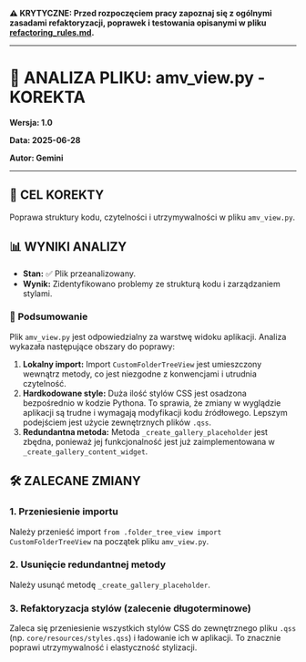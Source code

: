 **⚠️ KRYTYCZNE: Przed rozpoczęciem pracy zapoznaj się z ogólnymi zasadami refaktoryzacji, poprawek i testowania opisanymi w pliku [refactoring_rules.md](refactoring_rules.md).**

---

# 🐞 ANALIZA PLIKU: amv_view.py - KOREKTA

**Wersja: 1.0**

**Data: 2025-06-28**

**Autor: Gemini**

---

## 🎯 CEL KOREKTY

Poprawa struktury kodu, czytelności i utrzymywalności w pliku `amv_view.py`.

## 📊 WYNIKI ANALIZY

- **Stan:** ✅ Plik przeanalizowany.
- **Wynik:** Zidentyfikowano problemy ze strukturą kodu i zarządzaniem stylami.

### 📝 Podsumowanie

Plik `amv_view.py` jest odpowiedzialny za warstwę widoku aplikacji. Analiza wykazała następujące obszary do poprawy:

1.  **Lokalny import:** Import `CustomFolderTreeView` jest umieszczony wewnątrz metody, co jest niezgodne z konwencjami i utrudnia czytelność.
2.  **Hardkodowane style:** Duża ilość stylów CSS jest osadzona bezpośrednio w kodzie Pythona. To sprawia, że zmiany w wyglądzie aplikacji są trudne i wymagają modyfikacji kodu źródłowego. Lepszym podejściem jest użycie zewnętrznych plików `.qss`.
3.  **Redundantna metoda:** Metoda `_create_gallery_placeholder` jest zbędna, ponieważ jej funkcjonalność jest już zaimplementowana w `_create_gallery_content_widget`.

## 🛠️ ZALECANE ZMIANY

### 1. Przeniesienie importu

Należy przenieść import `from .folder_tree_view import CustomFolderTreeView` na początek pliku `amv_view.py`.

### 2. Usunięcie redundantnej metody

Należy usunąć metodę `_create_gallery_placeholder`.

### 3. Refaktoryzacja stylów (zalecenie długoterminowe)

Zaleca się przeniesienie wszystkich stylów CSS do zewnętrznego pliku `.qss` (np. `core/resources/styles.qss`) i ładowanie ich w aplikacji. To znacznie poprawi utrzymywalność i elastyczność stylizacji.
